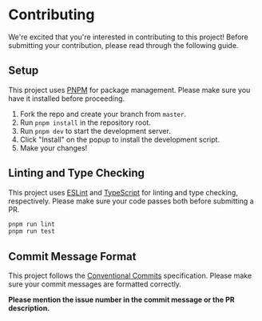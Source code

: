 # Contributing

We're excited that you're interested in contributing to this project! Before submitting your contribution, please read through the following guide.

## Setup

This project uses [PNPM](https://pnpm.js.org/) for package management. Please make sure you have it installed before proceeding.

1. Fork the repo and create your branch from `master`.
2. Run `pnpm install` in the repository root.
3. Run `pnpm dev` to start the development server.
4. Click "Install" on the popup to install the development script.
5. Make your changes!

## Linting and Type Checking

This project uses [ESLint](https://eslint.org/) and [TypeScript](https://www.typescriptlang.org/) for linting and type checking, respectively. Please make sure your code passes both before submitting a PR.

```bash
pnpm run lint
pnpm run test
```

## Commit Message Format

This project follows the [Conventional Commits](https://www.conventionalcommits.org/) specification. Please make sure your commit messages are formatted correctly.

**Please mention the issue number in the commit message or the PR description.**
